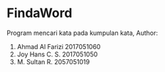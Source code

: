 # FindaWord
Program mencari kata pada kumpulan kata,
Author:
1. Ahmad Al Farizi  2017051060
2. Joy Hans C. S.   2017051050
3. M. Sultan R.     2057051019
